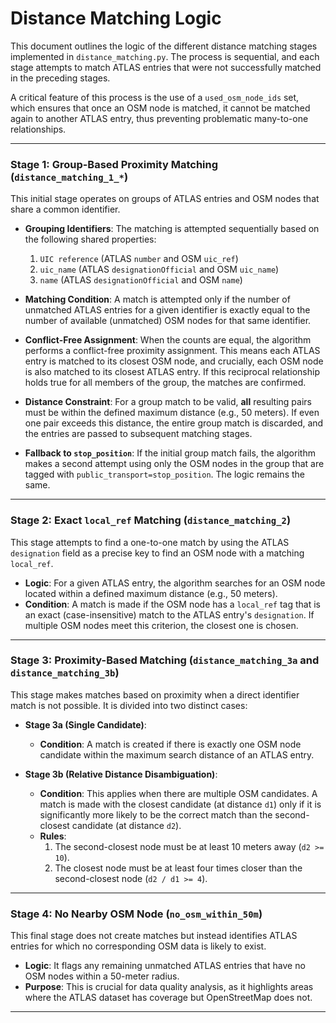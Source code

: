 # Distance Matching Logic

This document outlines the logic of the different distance matching stages implemented in `distance_matching.py`. The process is sequential, and each stage attempts to match ATLAS entries that were not successfully matched in the preceding stages.

A critical feature of this process is the use of a `used_osm_node_ids` set, which ensures that once an OSM node is matched, it cannot be matched again to another ATLAS entry, thus preventing problematic many-to-one relationships.

---

### Stage 1: Group-Based Proximity Matching (`distance_matching_1_*`)

This initial stage operates on groups of ATLAS entries and OSM nodes that share a common identifier.

- **Grouping Identifiers**: The matching is attempted sequentially based on the following shared properties:
    1.  `UIC reference` (ATLAS `number` and OSM `uic_ref`)
    2.  `uic_name` (ATLAS `designationOfficial` and OSM `uic_name`)
    3.  `name` (ATLAS `designationOfficial` and OSM `name`)

- **Matching Condition**: A match is attempted only if the number of unmatched ATLAS entries for a given identifier is exactly equal to the number of available (unmatched) OSM nodes for that same identifier.

- **Conflict-Free Assignment**: When the counts are equal, the algorithm performs a conflict-free proximity assignment. This means each ATLAS entry is matched to its closest OSM node, and crucially, each OSM node is also matched to its closest ATLAS entry. If this reciprocal relationship holds true for all members of the group, the matches are confirmed.

- **Distance Constraint**: For a group match to be valid, **all** resulting pairs must be within the defined maximum distance (e.g., 50 meters). If even one pair exceeds this distance, the entire group match is discarded, and the entries are passed to subsequent matching stages.

- **Fallback to `stop_position`**: If the initial group match fails, the algorithm makes a second attempt using only the OSM nodes in the group that are tagged with `public_transport=stop_position`. The logic remains the same.

---

### Stage 2: Exact `local_ref` Matching (`distance_matching_2`)

This stage attempts to find a one-to-one match by using the ATLAS `designation` field as a precise key to find an OSM node with a matching `local_ref`.

- **Logic**: For a given ATLAS entry, the algorithm searches for an OSM node located within a defined maximum distance (e.g., 50 meters).
- **Condition**: A match is made if the OSM node has a `local_ref` tag that is an exact (case-insensitive) match to the ATLAS entry's `designation`. If multiple OSM nodes meet this criterion, the closest one is chosen.

---

### Stage 3: Proximity-Based Matching (`distance_matching_3a` and `distance_matching_3b`)

This stage makes matches based on proximity when a direct identifier match is not possible. It is divided into two distinct cases:

- **Stage 3a (Single Candidate)**:
    - **Condition**: A match is created if there is exactly one OSM node candidate within the maximum search distance of an ATLAS entry.

- **Stage 3b (Relative Distance Disambiguation)**:
    - **Condition**: This applies when there are multiple OSM candidates. A match is made with the closest candidate (at distance `d1`) only if it is significantly more likely to be the correct match than the second-closest candidate (at distance `d2`).
    - **Rules**:
        1. The second-closest node must be at least 10 meters away (`d2 >= 10`).
        2. The closest node must be at least four times closer than the second-closest node (`d2 / d1 >= 4`).

---

### Stage 4: No Nearby OSM Node (`no_osm_within_50m`)

This final stage does not create matches but instead identifies ATLAS entries for which no corresponding OSM data is likely to exist.

- **Logic**: It flags any remaining unmatched ATLAS entries that have no OSM nodes within a 50-meter radius.
- **Purpose**: This is crucial for data quality analysis, as it highlights areas where the ATLAS dataset has coverage but OpenStreetMap does not.

---

